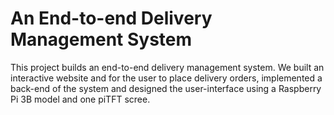 # An End-to-end Delivery Management System
This project builds an end-to-end delivery management system. We built an interactive website and for the user to place delivery orders, implemented a back-end of the system and designed the user-interface using a Raspberry Pi 3B model and one piTFT scree.
